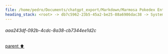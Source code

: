```yaml
---
file: /home/pedro/Documents/chatgpt_export/Markdown/Marmosa Pokedex Entry.md
heading_stack: <root> -> db7c5962-23b5-45a2-be25-88a6986dac38 -> System -> 25cff26b-76b2-46cc-90a9-8c2aee052b9e -> System -> aaa243df-092b-4cdc-8a38-cb7344ee1d2c
---
```

###### aaa243df-092b-4cdc-8a38-cb7344ee1d2c
[parent ⬆️](#25cff26b-76b2-46cc-90a9-8c2aee052b9e)
